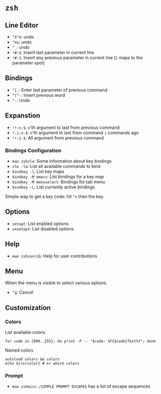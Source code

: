 # `zsh`

## Line Editor

* `^X^U`: undo
* `^Xu`: undo
* `^_`: undo
* `!#:$`: Insert last parameter in current line
* `!#:1`: Insert any previous parameter in current line (`1` maps to the parameter spot)

## Bindings

* `^[.`: Enter last parameter of previous command
* `^[^-`: Insert previous word
* `^-`: Undo

## Expanstion

* `!!:n-$`: `n`'th argument to last from previous command
* `!-i:n-$`: `n`'th argument to last from command `i` commands ago
* `!!:1-$`: All argument from previous command

### Bindings Configuration

* `man zshzle`: Some information about key bindings
* `zle -la`: List all available commands to bind
* `bindkey -l`: List key maps
* `bindkey -M emacs`: List bindings for a key map
* `bindkey -M menuselect`: Bindings for tab menu
* `bindkey -L`: List currently active bindings

Simple way to get a key code: hit `^v` then the key.

## Options

* `setopt`: List enabled options
* `unsetopt`: List disabled options

## Help

* `man zshconrib`: Help for user contributions

## Menu

When the menu is visible to select various options.

- `^g`: Cancel

## Customization

### Colors

List available colors:

	for code in {000..255}; do print -P -- "$code: %F{$code}Test%f"; done

Named colors

	autoload colors && colors
	echo ${(o)color} # or which colors

### Prompt

* `man zshmisc`: `/SIMPLE PROMPT ESCAPES` has a list of escape sequences
